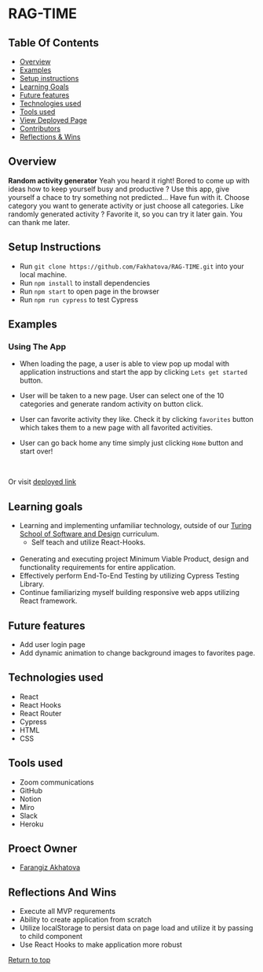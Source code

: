 # **RAG-TIME**

## Table Of Contents
+ [Overview](#overview)
+ [Examples](#examples)
+ [Setup instructions](#setup-instructions)
+ [Learning Goals](#learning-goals)
+ [Future features](#future-features)
+ [Technologies used](#technologies-used)
+ [Tools used](#tools-used)
+ [View Deployed Page](#view-deployed-page)
+ [Contributors](#contributors)
+ [Reflections & Wins](#reflections-and-wins)

## Overview
**Random activity generator**
Yeah you heard it right!
Bored to come up with ideas how to keep yourself busy and productive ? Use this app, give yourself a chace to try something not predicted... Have fun with it. Choose category you want to generate activity or just choose all categories. Like randomly generated activity ? Favorite it, so you can try it later gain. You can thank me later. 

## Setup Instructions
  + Run `git clone https://github.com/Fakhatova/RAG-TIME.git` into your local machine.
  + Run `npm install` to install dependencies 
  + Run `npm start` to open page in the browser
  + Run `npm run cypress` to test Cypress
  
## Examples



### Using The App
 + When loading the page, a user is able to view pop up modal with application instructions and start the app by clicking `Lets get started` button.

 + User will be taken to a new page. User can select one of the 10 categories and generate random activity on button click.

 + User can favorite activity they like. Check it by clicking `favorites` button which takes them to a new page with all favorited activities.

 + User can go back home any time simply just clicking `Home` button and start over!
  <br>
 
   Or visit [deployed link](https://rag-time.herokuapp.com/)

## Learning goals
  + Learning and implementing unfamiliar technology, outside of our [Turing School of Software and Design](turing.edu) curriculum.
    <br>
    + Self teach and utilize React-Hooks.
    <br>
  + Generating and executing project Minimum Viable Product, design and functionality requirements for entire application.
  + Effectively perform End-To-End Testing by utilizing Cypress Testing Library.
  + Continue familiarizing myself building responsive web apps utilizing React framework.

## Future features
  + Add user login page
  + Add dynamic animation to change background images to favorites page.

## Technologies used
  + React 
  + React Hooks 
  + React Router
  + Cypress
  + HTML
  + CSS
  
## Tools used
  + Zoom communications
  + GitHub 
  + Notion 
  + Miro 
  + Slack 
  + Heroku

## Proect Owner
  + [Farangiz Akhatova](https://github.com/Fakhatova)
  
## Reflections And Wins
  
  * Execute all MVP requrements
  * Ability to create application from scratch
  * Utilize localStorage to persist data on page load and utilize it by passing to child component
  * Use React Hooks to make application more robust 
  

  [Return to top](#rag-time)
